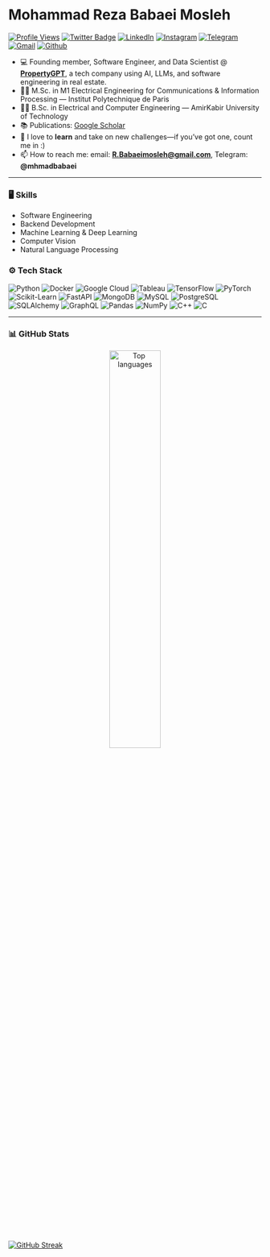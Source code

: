 # Mohammad Reza Babaei Mosleh

[![Profile Views](https://komarev.com/ghpvc/?username=mohammadreza-babaeimosleh&label=Profile%20Views&color=0e75b6&style=flat)](https://komarev.com/ghpvc/)
[![Twitter Badge](https://img.shields.io/badge/-Twitter-1da1f2?labelColor=1da1f2&logo=twitter&logoColor=white&link=https://twitter.com/elecdaddy)](https://twitter.com/elecdaddy)
[![LinkedIn](https://img.shields.io/badge/-LinkedIn-blue?style=flat&logo=Linkedin&logoColor=white)](https://www.linkedin.com/in/mohammadreza-babaei-mosleh/)
[![Instagram](https://img.shields.io/badge/-Instagram-purple?logo=instagram&logoColor=white)](https://www.instagram.com/mhmadbabaeii)
[![Telegram](https://img.shields.io/badge/Telegram-2CA5E0?style=flat&logo=telegram&logoColor=white)](https://t.me/mhmadbabaei)
[![Gmail](https://img.shields.io/badge/-Gmail-c14438?style=flat&logo=Gmail&logoColor=white)](mailto:R.Babaeimosleh@gmail.com)
[![Github](https://img.shields.io/github/followers/mohammadreza-babaeimosleh?label=Follow&style=social)](https://github.com/mohammadreza-babaeimosleh)

- 💻 Founding member, Software Engineer, and Data Scientist @ [**PropertyGPT**](https://www.propertygpt.com/), a tech company using AI, LLMs, and software engineering in real estate.
- 👨‍🎓 M.Sc. in M1 Electrical Engineering for Communications & Information Processing — Institut Polytechnique de Paris
- 👨‍🎓 B.Sc. in Electrical and Computer Engineering — AmirKabir University of Technology 
- 📚 Publications: [Google Scholar](https://scholar.google.com/citations?user=3mc6498AAAAJ&hl=en)
- 🌱 I love to **learn** and take on new challenges—if you’ve got one, count me in :)
- 📫 How to reach me: email: **R.Babaeimosleh@gmail.com**, Telegram: **@mhmadbabaei**

---

### 🖥 Skills
- Software Engineering
- Backend Development
- Machine Learning & Deep Learning
- Computer Vision
- Natural Language Processing

### ⚙️ Tech Stack
![Python](https://img.shields.io/badge/-Python-05122A?style=flat-square&logo=Python&color=353535)
![Docker](https://img.shields.io/badge/-Docker-05122A?style=flat-square&logo=Docker&color=353535)
![Google Cloud](https://img.shields.io/badge/-Google%20Cloud%20-05122A?style=flat-square&logo=Google-Cloud&color=353535)
![Tableau](https://img.shields.io/badge/-Tableau-05122A?style=flat-square&logo=Tableau&color=353535)
![TensorFlow](https://img.shields.io/badge/-TensorFlow-05122A?style=flat-square&logo=TensorFlow&color=353535)
![PyTorch](https://img.shields.io/badge/-PyTorch-05122A?style=flat-square&logo=PyTorch&color=353535)
![Scikit-Learn](https://img.shields.io/badge/-Scikit%20Learn-05122A?style=flat-square&logo=Scikit-Learn&color=353535)
![FastAPI](https://img.shields.io/badge/-FastAPI-05122A?style=flat-square&logo=FastAPI&color=353535)
![MongoDB](https://img.shields.io/badge/-MongoDB-05122A?style=flat-square&logo=MongoDB&color=353535)
![MySQL](https://img.shields.io/badge/-MySQL-05122A?style=flat-square&logo=MySQL&color=353535)
![PostgreSQL](https://img.shields.io/badge/-PostgreSQL-05122A?style=flat-square&logo=PostgreSQL&color=353535)
![SQLAlchemy](https://img.shields.io/badge/-SQLAlchemy-05122A?style=flat-square&logo=SQLAlchemy&color=353535)
![GraphQL](https://img.shields.io/badge/-GraphQL-05122A?style=flat-square&logo=GraphQL&color=353535)
![Pandas](https://img.shields.io/badge/-Pandas-05122A?style=flat-square&logo=Pandas&color=353535)
![NumPy](https://img.shields.io/badge/-NumPy-05122A?style=flat-square&logo=NumPy&color=353535)
![C++](https://img.shields.io/badge/-C%2B%2B-05122A?style=flat-square&logo=C%2B%2B&color=353535)
![C](https://img.shields.io/badge/-C-05122A?style=flat-square&logo=C&color=353535)

---

### 📊 GitHub Stats

<div style="text-align: center;">
  <img width="45%"
       src="https://github-readme-stats.vercel.app/api/top-langs?username=mohammadreza-babaeimosleh&show_icons=true&locale=en&layout=compact&hide=c,objective-c,HTML,shell,makefile,c%2B%2B,objective-c%2B%2B,M4,roff,module%20management%20system,vhdl,batchfile,Jupyter%20Notebook&langs_count=10"
       alt="Top languages" />
</div>

  <!-- Streak stats (maintained host) -->
[![GitHub Streak](https://streak-stats.demolab.com/?user=mohammadreza-babaeimosleh&exclude_days=Thu,Fri)](https://streak-stats.demolab.com)

